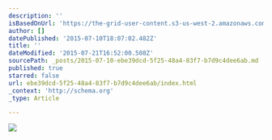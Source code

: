 ```yaml
---
description: ''
isBasedOnUrl: 'https://the-grid-user-content.s3-us-west-2.amazonaws.com/27d5ad38-50e7-4db0-a572-71d1afbaf44c.jpg'
author: []
datePublished: '2015-07-10T18:07:02.482Z'
title: ''
dateModified: '2015-07-21T16:52:00.508Z'
sourcePath: _posts/2015-07-10-ebe39dcd-5f25-48a4-83f7-b7d9c4dee6ab.md
published: true
starred: false
url: ebe39dcd-5f25-48a4-83f7-b7d9c4dee6ab/index.html
_context: 'http://schema.org'
_type: Article

---
```

![](https://the-grid-user-content.s3-us-west-2.amazonaws.com/27d5ad38-50e7-4db0-a572-71d1afbaf44c.jpg)